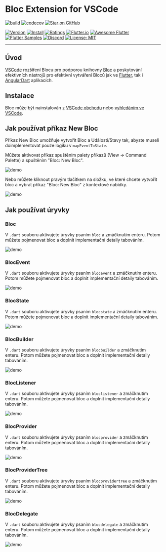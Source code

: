 # Bloc Extension for VSCode

[![build](https://github.com/felangel/bloc/workflows/build/badge.svg)](https://github.com/felangel/bloc/actions)
[![codecov](https://codecov.io/gh/felangel/Bloc/branch/master/graph/badge.svg)](https://codecov.io/gh/felangel/bloc)
[![Star on GitHub](https://img.shields.io/github/stars/felangel/bloc.svg?style=flat&logo=github&colorB=deeppink&label=Stars)](https://github.com/felangel/bloc)

[![Version](https://vsmarketplacebadge.apphb.com/version-short/FelixAngelov.bloc.svg)](https://marketplace.visualstudio.com/items?itemName=FelixAngelov.bloc)
[![Install](https://vsmarketplacebadge.apphb.com/installs-short/FelixAngelov.bloc.svg)](https://marketplace.visualstudio.com/items?itemName=FelixAngelov.bloc)
[![Ratings](https://vsmarketplacebadge.apphb.com/rating-short/FelixAngelov.bloc.svg)](https://marketplace.visualstudio.com/items?itemName=FelixAngelov.bloc)
[![Flutter.io](https://img.shields.io/badge/Flutter-Website-deepskyblue.svg)](https://flutter.io/docs/development/data-and-backend/state-mgmt/options#bloc--rx)
[![Awesome Flutter](https://img.shields.io/badge/Awesome-Flutter-blue.svg?longCache=true)](https://github.com/Solido/awesome-flutter#standard)
[![Flutter Samples](https://img.shields.io/badge/Flutter-Samples-teal.svg?longCache=true)](http://fluttersamples.com)
[![Discord](https://img.shields.io/discord/649708778631200778.svg?logo=discord&color=blue)](https://discord.gg/Hc5KD3g)
[![License: MIT](https://img.shields.io/badge/License-MIT-purple.svg)](https://opensource.org/licenses/MIT)

---

## Úvod

[VSCode](https://code.visualstudio.com/) rozšíření Blocu pro podporou knihovny [Bloc](https://bloclibrary.dev) a poskytování efektivních nástrojů pro efektivní vytváření Bloců jak ve [Flutter](https://flutter.io/), tak i [AngularDart](https://webdev.dartlang.org) aplikacích.

## Instalace

Bloc může být nainstalován z [VSCode obchodu](https://marketplace.visualstudio.com/items?itemName=FelixAngelov.bloc) nebo [vyhledáním ve VSCode](https://code.visualstudio.com/docs/editor/extension-gallery#_search-for-an-extension).

## Jak používat příkaz New Bloc

Příkaz New Bloc umožňuje vytvořit Bloc a Události/Stavy tak, abyste museli doimplementovat pouze logiku v `mapEventToState`.

Můžete aktivovat příkaz spuštěním palety příkazů (View -> Command Palette) a spuštěním "Bloc: New Bloc".

![demo](https://raw.githubusercontent.com/felangel/bloc/master/extensions/vscode/assets/new-bloc-usage-1.gif)

Nebo můžete kliknout pravým tlačítkem na složku, ve které chcete vytvořit bloc a vybrat příkaz "Bloc: New Bloc" z kontextové nabídky.

![demo](https://raw.githubusercontent.com/felangel/bloc/master/extensions/vscode/assets/new-bloc-usage-2.gif)

## Jak používat úryvky

### Bloc

V `.dart` souboru aktivujete úryvky psaním `bloc` a zmáčknutím enteru. Potom můžete pojmenovat bloc a doplnit implementační detaily tabováním.

![demo](https://raw.githubusercontent.com/felangel/bloc/master/extensions/vscode/assets/bloc-snippet-usage.gif)

### BlocEvent

V `.dart` souboru aktivujete úryvky psaním `blocevent` a zmáčknutím enteru. Potom můžete pojmenovat bloc a doplnit implementační detaily tabováním.

![demo](https://raw.githubusercontent.com/felangel/bloc/master/extensions/vscode/assets/blocevent-snippet-usage.gif)

### BlocState

V `.dart` souboru aktivujete úryvky psaním `blocstate` a zmáčknutím enteru. Potom můžete pojmenovat bloc a doplnit implementační detaily tabováním.

![demo](https://raw.githubusercontent.com/felangel/bloc/master/extensions/vscode/assets/blocstate-snippet-usage.gif)

### BlocBuilder

V `.dart` souboru aktivujete úryvky psaním `blocbuilder` a zmáčknutím enteru. Potom můžete pojmenovat bloc a doplnit implementační detaily tabováním.

![demo](https://raw.githubusercontent.com/felangel/bloc/master/extensions/vscode/assets/blocbuilder-snippet-usage.gif)

### BlocListener

V `.dart` souboru aktivujete úryvky psaním `bloclistener` a zmáčknutím enteru. Potom můžete pojmenovat bloc a doplnit implementační detaily tabováním.

![demo](https://raw.githubusercontent.com/felangel/bloc/master/extensions/vscode/assets/bloclistener-snippet-usage.gif)

### BlocProvider

V `.dart` souboru aktivujete úryvky psaním `blocprovider` a zmáčknutím enteru. Potom můžete pojmenovat bloc a doplnit implementační detaily tabováním.

![demo](https://raw.githubusercontent.com/felangel/bloc/master/extensions/vscode/assets/blocprovider-snippet-usage.gif)

### BlocProviderTree

V `.dart` souboru aktivujete úryvky psaním `blocprovidertree` a zmáčknutím enteru. Potom můžete pojmenovat bloc a doplnit implementační detaily tabováním.

![demo](https://raw.githubusercontent.com/felangel/bloc/master/extensions/vscode/assets/blocprovidertree-snippet-usage.gif)

### BlocDelegate

V `.dart` souboru aktivujete úryvky psaním `blocdelegate` a zmáčknutím enteru. Potom můžete pojmenovat bloc a doplnit implementační detaily tabováním.

![demo](https://raw.githubusercontent.com/felangel/bloc/master/extensions/vscode/assets/blocdelegate-snippet-usage.gif)
